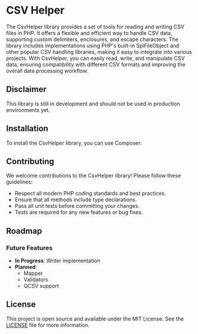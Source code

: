# CSV Helper

The CsvHelper library provides a set of tools for reading and writing CSV files in PHP. It offers a flexible and efficient way to handle CSV data, supporting custom delimiters, enclosures, and escape characters. The library includes implementations using PHP's built-in SplFileObject and other popular CSV handling libraries, making it easy to integrate into various projects. With CsvHelper, you can easily read, write, and manipulate CSV data, ensuring compatibility with different CSV formats and improving the overall data processing workflow.

## Disclaimer 

This library is still in development and should not be used in production environments yet.

## Installation

To install the CsvHelper library, you can use Composer:


## Contributing

We welcome contributions to the CsvHelper library! Please follow these guidelines:

- Respect all modern PHP coding standards and best practices.
- Ensure that all methods include type declarations.
- Pass all unit tests before committing your changes.
- Tests are required for any new features or bug fixes.

## Roadmap

### Future Features
- **In Progress**: Writer implementation
- **Planned**: 
  - Mapper
  - Validators
  - QCSV support

## License

This project is open source and available under the MIT License. See the [LICENSE](LICENSE) file for more information.
